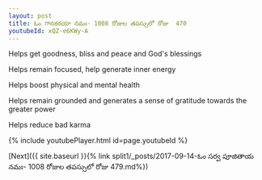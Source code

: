 ```yaml
---
layout: post
title: ఓం గానకరయా నమః- 1008 రోజుల తపస్సులో రోజు  470
youtubeId: xQZ-e6KWy-A
---
```

 
 
Helps get goodness, bliss and peace and God's blessings
 
Helps remain focused, help generate inner energy 
 
Helps boost physical and mental health 
 
Helps remain grounded and generates a sense of gratitude towards the greater power 
 
Helps reduce bad karma
 
 
 
 


{% include youtubePlayer.html id=page.youtubeId %}
 
[Next]({{ site.baseurl }}{% link  split1/_posts/2017-09-14-ఓం సర్వ పూజితాయ నమః- 1008 రోజుల తపస్సులో రోజు  479.md%})
 

